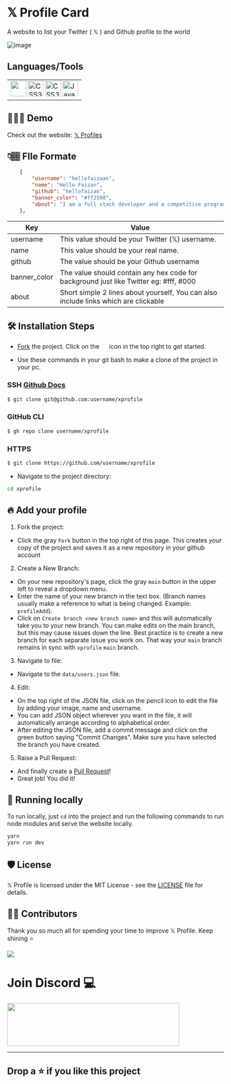 # 𝕏 Profile Card

A website to list your Twitter ( 𝕏 ) and Github profile to the world


![image](https://github.com/hellofaizan/xprofile/assets/84437051/1e8cbe14-c739-4991-be79-f6d93f438234)


## Languages/Tools

<table><tr><td valign="center"><img style="color:white" src="https://raw.githubusercontent.com/danielcranney/readme-generator/main/public/icons/skills/nextjs-colored.svg" width="36" height="36" alt="HTML5" />
<img src="https://raw.githubusercontent.com/danielcranney/readme-generator/main/public/icons/skills/tailwindcss-colored.svg" width="36" height="36" alt="CSS3" />
     <img src="https://raw.githubusercontent.com/danielcranney/readme-generator/main/public/icons/skills/react-colored.svg" width="36" height="36" alt="CSS3" />
<img src="https://raw.githubusercontent.com/danielcranney/readme-generator/main/public/icons/skills/javascript-colored.svg" width="36" height="36" alt="JavaScript" /></td></tr></table>

## 👩🏽‍💻 Demo

Check out the website: [𝕏 Profiles](https://x.hellofaizan.me)

## 👇🏽 FIle Formate
```json
    {
        "username": "hellofaizaan",
        "name": "Hello Faizan",
        "github": "hellofaizan",
        "banner_color": "#ff2500",
        "about": "I am a full stack developer and a competitive programmer. I love Chess♟️ also https://hellofaizan.me/"
    },
```

| Key  | Value                                                                                  |
| ---- | ------------------------------------------------------------------------------------------------------------------------------------------------------------------------------------------------------------------------------------------------------ |
| username | This value should be your Twitter (𝕏) username.|
| name | This value should be your real name. |
| github | The value should be your Github username                   |
| banner_color | The value should contain any hex code for background just like Twitter eg: #fff, #000   |
| about | Short simple 2 lines about yourself, You can also include links which are clickable   |
    

## 🛠️ Installation Steps

- [Fork](https://github.com/hellofaizan/xprofile/fork) the project. Click on the <a href="https://github.com/hellofaizan/xprofile/fork"><img src="https://i.imgur.com/G4z1kEe.png" height="15" width="15"></a> icon in the top right to get started.

- Use these commands in your git bash to make a clone of the project in your pc.

### SSH [Github Docs](https://docs.github.com/en/authentication/connecting-to-github-with-ssh)

```bash
$ git clone git@github.com:username/xprofile
```

### GitHub CLI

```bash
$ gh repo clone username/xprofile
```

### HTTPS

```bash
$ git clone https://github.com/username/xprofile
```

- Navigate to the project directory:

```bash
cd xprofile
```

## 🔥 Add your profile

1. Fork the project:

- Click the gray `Fork` button in the top right of this page. This creates _your_ copy of the project and saves it as a new repository in your github account

2. Create a New Branch:

- On your new repository's page, click the gray `main` button in the upper left to reveal a dropdown menu.
- Enter the name of your new branch in the text box. (Branch names usually make a reference to what is being changed. Example: `profileAdd`).
- Click on `Create branch <new branch name>` and this will automatically take you to your new branch. You can make edits on the main branch, but this may cause issues down the line. Best practice is to create a new branch for each separate issue you work on. That way your `main` branch remains in sync with `xprofile` `main` branch.

3. Navigate to file:

- Navigate to the `data/users.json` file.

4. Edit:

- On the top right of the JSON file, click on the pencil icon to edit the file by adding your image, name and username.
- You can add JSON object wherever you want in the file, it will automatically arrange according to alphabetical order.
- After editing the JSON file, add a commit message and click on the green button saying "Commit Changes". Make sure you have selected the branch you have created.

5. Raise a Pull Request:

- And finally create a [Pull Request](https://help.github.com/en/github/collaborating-with-issues-and-pull-requests/creating-a-pull-request)!
- Great job! You did it!


## 🚀 Running locally
To run locally, just `cd` into the project and run the following commands to run node modules and serve the website locally.
```bash
yarn
yarn run dev
```

## 🛡️ License

𝕏 Profile is licensed under the MIT License - see the [LICENSE](Licence) file for details.

## 💪🏽 Contributors

Thank you so much all for spending your time to improve 𝕏 Profile. Keep shining ⭐

<a href="https://github.com/hellofaizan/xprofile/graphs/contributors">
  <img src="https://contrib.rocks/image?repo=hellofaizan/xprofile" />
</a>

# Join Discord 💻

<a href="https://discord.gg/vUHMxPvege">
     <img src="https://invidget.switchblade.xyz/vUHMxPvege" width="400" height="100" />
</a>
<hr/>

## Drop a ⭐ if you like this project
